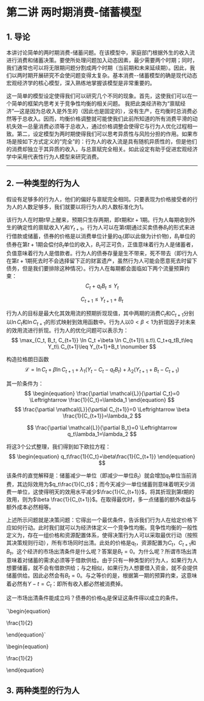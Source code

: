 # 第二讲 两时期消费-储蓄模型

## 1. 导论

本讲讨论简单的两时期消费-储蓄问题。在该模型中，家庭部门根据外生的收入流进行消费和储蓄决策。要使所处理问题加入动态因素，最少需要两个时期；同时，我们通常也可以将无限期问题分割成两个时期（当前期和未来延续期）。因此，我们以两时期开展研究不会使问题变得太复杂。基本消费--储蓄模型的确是现代动态宏观经济学的核心模型，深入熟练地掌握该模型是非常重要的。

这一简单的模型设定使得我们可以研究几个不同的现象。首先，这使我们可以在一个简单的框架内思考关于竞争性均衡的相关问题。 我把此类经济称为“禀赋经济”—这是因为总收入是外生的（因此也是固定的），没有生产，在均衡时总消费必然等于总收入。因而，均衡价格调整就可能使我们此前所知道的所有消费平滑的动机失效—总量消费必须等于总收入，通过价格调整会使得它与行为人优化过程相一致。第二，设定模型为两时期使得我们可以思考异质性与风险分担的作用。如果市场是按如下方式定义的“完全”的：行为人的收入流是具有随机异质性的，但是他们的消费却独立于其异质的收入，与总禀赋完全相关。如此设定有助于促进宏观经济学中采用代表性行为人模型来研究消费。

---

## 2. 一种类型的行为人

假设有足够多的行为人，他们的偏好与禀赋完全相同。只要表现为价格接受者的行为人的人数足够多，我们就要以将行为人的人数标准化为1。

该行为人在时期$t$早上醒来，预期只生存两期，即$t$期和$t+1$期。行为人每期收到外生的确定性的禀赋收入$Y_t$和$Y_{t+1}$。行为人可以在第$t$期通过买卖债券$B_t$的形式来进行借款或储蓄，债券的价格是以消费单位计量的$q_t$(即以此做为计价物)，$B_t$单位的债券在第$t+1$期会偿付$B_t$单位的收入，$B_t$可正可负，正值意味着行为人是储蓄者，负值意味着行为人是借款者。行为人的债券存量是生不带来，死不带去（即行为人在第$t+1$期死去时不会选择留下正的财富遗产，虽然行为人可能会愿意死去时留下债务，但是我们要排除这种情况）。行为人在每期都会面临如下两个流量预算约束：
$$
C_t+q_tB_t\leq Y_t  \nonumber
$$

$$
C_{t+1}\leq Y_{t+1}+B_t \nonumber
$$

行为人的目标是最大化其效用流的预期折现现值，其中两期的消费$C_t$和$C_{t+1}$分别以$\ln C_t$和$\ln C_{t+1}$的形式映射到效用函数中。行为人以$0<\beta<1$为折现因子对未来的效用流进行折现。行为人的优化问题可以表示为：
$$
\max_{C_t, B_t, C_{t+1}} \ln C_t +\beta \ln C_{t+1}\\
s.t\\
C_t+q_tB_t\leq Y_t\\
C_{t+1}\leq Y_{t+1}+B_t \nonumber
$$


构造拉格朗日函数
$$
\mathcal{L}=\ln C_t+\beta \ln C_{t+1}+\lambda_1(Y_t-C_t-q_tB_t)+\lambda_2(Y_{t+1}+B_t-C_{t+1}) \nonumber
$$


其一阶条件为：
$$
\begin{equation}
\frac{\partial \mathcal{L}}{\partial C_t}=0 \Leftrightarrow \frac{1}{C_t}=\lambda_1
\end{equation}
$$
$$
\frac{\partial \mathcal{L}}{\partial C_{t+1}}=0 \Leftrightarrow \beta \frac{1}{C_{t+1}}=\lambda_2
$$

$$
\frac{\partial \mathcal{L}}{\partial B_t}=0 \Leftrightarrow q_t\lambda_1=\lambda_2
$$

将这3个公式整理，我们得到如下欧拉方程：
$$
\begin{equation}
q_t\frac{1}{C_t}=\beta\frac{1}{C_{t+1}}
\end{equation}
$$

该条件的直觉解释是：储蓄减少一单位（即减少一单位$B_t$）就会增加$q_t$单位当前消费，其边际效用为$q_t\frac{1}{C_t}$；而今天减少一单位储蓄则意味着明天少消费一单位，这使得明天的效用水平减少$\frac{1}{C_{t+1}}$，将其折现到第$t$期的效用，则为$\beta \frac{1}{C_{t+1}}$。在取得最优时，多一点储蓄的额外收益与额外成本必然相等。

上述所示问题就是决策问题：它得出一个最优条件，告诉我们行为人在给定价格下应如何行动。此时我们就可以为经济体定义一个竞争性均衡。竞争性均衡的一般性定义为，存在一组价格和资源配置体系，使得决策行为人可以采取最优行动（按照其决策规则行动），所有市场同时出清。此处的价格是$q_t$，资源配置为$C_t$，$C_{t+1}$和 $B_t$。这个经济的市场出清条件是什么呢？答案是$B_t=0$。为什么呢？所谓市场出清意味着对储蓄的需求必须等于借款供给。由于只有一种类型的行为人，如果行为人想要储蓄，就不会有借款供给；与之相似，如果行为人想要借入资金，就不会提供储蓄供给。因此必然会有$B_t=0$。与之等价的是，根据第一期的预算约束，这意味着必然有$Y-t=C_t$：即所有收入都必然被消费掉。

这一市场出清条件能成立吗？债券的价格$q_t$是保证这条件得以成立的条件。

`\begin{equation}

\frac{1}{2}

\end{equation}`

\begin{equation}

\frac{1}{2}

\end{equation}

## 3. 两种类型的行为人




​		
​			
​	